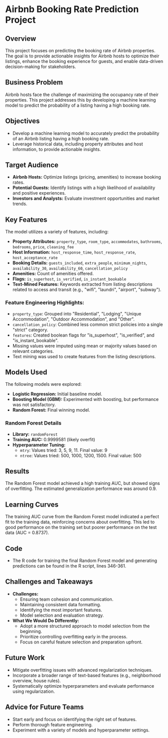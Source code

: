 # Airbnb Booking Rate Prediction Project

## Overview

This project focuses on predicting the booking rate of Airbnb properties.  The goal is to provide actionable insights for Airbnb hosts to optimize their listings, enhance the booking experience for guests, and enable data-driven decision-making for stakeholders.

## Business Problem

Airbnb hosts face the challenge of maximizing the occupancy rate of their properties.  This project addresses this by developing a machine learning model to predict the probability of a listing having a high booking rate.

## Objectives

*   Develop a machine learning model to accurately predict the probability of an Airbnb listing having a high booking rate.
*   Leverage historical data, including property attributes and host information, to provide actionable insights.

## Target Audience

*   **Airbnb Hosts:** Optimize listings (pricing, amenities) to increase booking rates.
*   **Potential Guests:** Identify listings with a high likelihood of availability and positive experiences.
*   **Investors and Analysts:** Evaluate investment opportunities and market trends.

## Key Features

The model utilizes a variety of features, including:

*   **Property Attributes:** `property_type`, `room_type`, `accommodates`, `bathrooms`, `bedrooms`, `price`, `cleaning_fee`
*   **Host Information:** `host_response_time`, `host_response_rate`, `host_acceptance_rate`
*   **Booking Details:** `guests_included`, `extra_people`, `minimum_nights`, `availability_30`, `availability_60`, `cancellation_policy`
*   **Amenities:** Count of amenities offered.
*   **Flags:** `is_superhost`, `is_verified`, `is_instant_bookable`
*   **Text-Mined Features:**  Keywords extracted from listing descriptions related to access and transit (e.g., "wifi", "laundri", "airport", "subway").

### Feature Engineering Highlights:

*   `property_type`: Grouped into "Residential", "Lodging", "Unique Accommodation", "Outdoor Accommodation", and "Other".
*   `cancellation_policy`: Combined less common strict policies into a single "strict" category.
*   `features`:  Created boolean flags for "is\_superhost", "is\_verified", and "is\_instant\_bookable".
*   Missing values were imputed using mean or majority values based on relevant categories.
*   Text mining was used to create features from the listing descriptions.

## Models Used

The following models were explored:

*   **Logistic Regression:**  Initial baseline model.
*   **Boosting Model (GBM):**  Experimented with boosting, but performance was not satisfactory.
*   **Random Forest:**  Final winning model.

### Random Forest Details

*   **Library:** `randomForest`
*   **Training AUC:** 0.9999581 (likely overfit)
*   **Hyperparameter Tuning:**
    *   `mtry`: Values tried: 3, 5, 9, 11. Final value: 9
    *   `ntree`: Values tried: 500, 1000, 1200, 1500. Final value: 500

## Results

The Random Forest model achieved a high training AUC, but showed signs of overfitting. The estimated generalization performance was around 0.9.

## Learning Curves

The training AUC curve from the Random Forest model indicated a perfect fit to the training data, reinforcing concerns about overfitting.  This led to good performance on the training set but poorer performance on the test data (AUC = 0.8737).

## Code

*   The R code for training the final Random Forest model and generating predictions can be found in the R script, lines 346-361.

## Challenges and Takeaways

*   **Challenges:**
    *   Ensuring team cohesion and communication.
    *   Maintaining consistent data formatting.
    *   Identifying the most important features.
    *   Model selection and evaluation strategy.
*   **What We Would Do Differently:**
    *   Adopt a more structured approach to model selection from the beginning.
    *   Prioritize controlling overfitting early in the process.
    *   Focus on careful feature selection and preparation upfront.

## Future Work

*   Mitigate overfitting issues with advanced regularization techniques.
*   Incorporate a broader range of text-based features (e.g., neighborhood overview, house rules).
*   Systematically optimize hyperparameters and evaluate performance using regularization.

## Advice for Future Teams

*   Start early and focus on identifying the right set of features.
*   Perform thorough feature engineering.
*   Experiment with a variety of models and hyperparameter settings.
